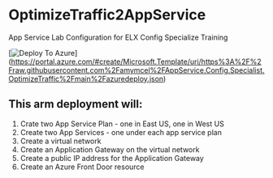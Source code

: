 # OptimizeTraffic2AppService
App Service Lab Configuration for ELX Config Specialize Training

[![Deploy To Azure](https://aka.ms/deploytoazurebutton)]
(https://portal.azure.com/#create/Microsoft.Template/uri/https%3A%2F%2Fraw.githubusercontent.com%2Famymcel%2FAppService.Config.Specialist.OptimizeTraffic%2Fmain%2Fazuredeploy.json)


## This arm deployment will:

1. Crate two App Service Plan - one in East US, one in West US
2. Create two App Services - one under each app service plan
3. Create a virtual network
4. Create an Application Gateway on the virtual network
5. Create a public IP address for the Application Gateway
6. Create an Azure Front Door resource

